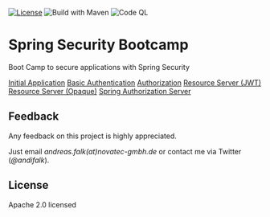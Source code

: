 [![License](https://img.shields.io/badge/License-Apache%20License%202.0-brightgreen.svg)][1]
![Build with Maven](https://github.com/andifalk/spring-security-bootcamp/actions/workflows/build.yml/badge.svg)
![Code QL](https://github.com/andifalk/spring-security-bootcamp/actions/workflows/codeql.yml/badge.svg)

# Spring Security Bootcamp

Boot Camp to secure applications with Spring Security

[Initial Application](0-initial-app/README.md)
[Basic Authentication](1-basic-authentication/README.md)
[Authorization](2-authorization/README.md)
[Resource Server (JWT)](3-resource-server-jwt/README.md)
[Resource Server (Opaque)](4-resource-server-opaque/README.md)
[Spring Authorization Server](5-authorization-server/README.md)


## Feedback

Any feedback on this project is highly appreciated.

Just email _andreas.falk(at)novatec-gmbh.de_ or contact me via Twitter (_@andifalk_).

## License

Apache 2.0 licensed

[1]:http://www.apache.org/licenses/LICENSE-2.0.txt